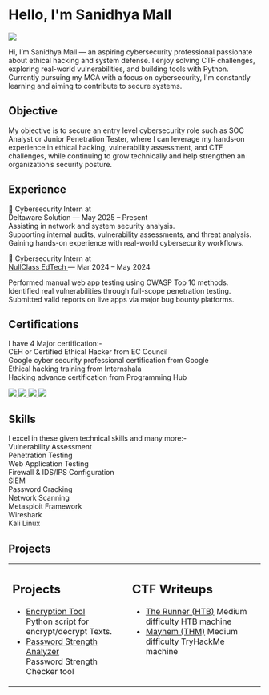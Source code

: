 # Hello, I'm Sanidhya Mall
<a href="https://linkedin.com/in/sanidhya-mall-aa068b239"><img src="https://img.shields.io/badge/-LinkedIn-0072b1?&style=for-the-badge&logo=linkedin&logoColor=white" /></a>

Hi, I’m Sanidhya Mall — an aspiring cybersecurity professional passionate about ethical hacking and system defense. I enjoy solving CTF challenges, exploring real-world vulnerabilities, and building tools with Python. Currently pursuing my MCA with a focus on cybersecurity, I'm constantly learning and aiming to contribute to secure systems.

## Objective
My objective is to secure an entry level cybersecurity role such as SOC Analyst or Junior Penetration Tester, where I can leverage my hands‑on experience in ethical hacking, vulnerability assessment, and CTF challenges, while continuing to grow technically and help strengthen an organization’s security posture.

## Experience
🔹 Cybersecurity Intern at <br>
Deltaware Solution — May 2025 – Present <br>
Assisting in network and system security analysis.<br>
Supporting internal audits, vulnerability assessments, and threat analysis.<br>
Gaining hands-on experience with real-world cybersecurity workflows.

🔹 Cybersecurity Intern at <br>
 <a href="https://drive.google.com/file/d/1dBAe7Ub-abTnYp2BgEspfXlhgv8Hj7aS/view?usp=sharing" target="_blank">
    NullClass EdTech
  </a> — Mar 2024 – May 2024<br>

Performed manual web app testing using OWASP Top 10 methods.<br>
Identified real vulnerabilities through full-scope penetration testing.<br>
Submitted valid reports on live apps via major bug bounty platforms.

## Certifications
I have 4 Major certification:- <br>
CEH or Certified Ethical Hacker from EC Council <br>
Google cyber security professional certification from Google <br>
Ethical hacking training from Internshala <br>
Hacking advance certification from Programming Hub <br>

<div>
<a href = "https://drive.google.com/file/d/1_yLJtp-lCAiuuDfuLFpiDl-asY07dwWi/view?usp=drive_link">
<img src="https://img.shields.io/badge/-CEH%20(Certified%20Ethical%20Hacker)-d00000?&style=for-the-badge&logoColor=white" />
</a>
<a href="https://coursera.org/verify/professional-cert/OOM3P24K7NKP" target="_blank">
  <img src="https://img.shields.io/badge/-Google%20Cybersecurity-4285F4?&style=for-the-badge&logo=Google&logoColor=white" />
</a>
<a href = "https://drive.google.com/file/d/1qqpc2LZpuD326fBlEEAsiatX_-dTUjGI/view?usp=drive_link">
<img src="https://img.shields.io/badge/-Internshala-00aaff?&style=for-the-badge&logo=Internshala&logoColor=white" />
</a>
<a href = "https://drive.google.com/file/d/1Cnd0pDqVt1mdFqPDrYRxwxtfIybZc4b3/view?usp=drive_link">
<img src="https://img.shields.io/badge/-Advanced%20Hacking-6c63ff?&style=for-the-badge&logo=OpenSourceInitiative&logoColor=white" />
</a>
</div>

## Skills
I excel in these given technical skills and many more:- <br>
Vulnerability Assessment <br>
Penetration Testing <br>
Web Application Testing  <br>
Firewall & IDS/IPS  Configuration <br>
SIEM <br>
Password Cracking <br>
Network Scanning <br>
Metasploit Framework <br>
Wireshark <br>
Kali Linux <br>

## Projects
<table>
  <tr>
    <td valign="top">
      <h2>Projects</h2>
      <ul>
        <li><a href="https://youtu.be/rc3-MfDVJuw">Encryption Tool</a><br>
            Python script for encrypt/decrypt Texts.</li>
        <li><a href="https://youtu.be/vz9OMpk8uQQ">Password Strength Analyzer</a><br>
            Password Strength Checker tool</li>
      </ul>
    </td>
    <td valign="top">
      <h2>CTF Writeups</h2>
      <ul>
        <li><a href="https://medium.com/@sanidhya.mall61/hack-the-box-runner-b8ce51352f6c">The Runner (HTB)</a>
        Medium difficulty HTB machine</li>
        <li><a href="https://medium.com/@sanidhya.mall61/try-hack-me-mayhem-0927a5953bb0">Mayhem (THM)</a>
        Medium difficulty TryHackMe machine</li>
      </ul>
    </td>
  </tr>
</table>
